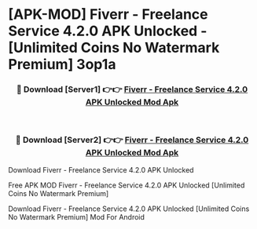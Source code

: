 # [APK-MOD] Fiverr - Freelance Service 4.2.0 APK Unlocked - [Unlimited Coins No Watermark Premium] 3op1a



<div align="center">
<h3>🔴 Download [Server1] 👉👉 <a href="https://momento.my/?title=Fiverr_-_Freelance_Service_4.2.0_APK_Unlocked">Fiverr - Freelance Service 4.2.0 APK Unlocked Mod Apk</a></h3><br>

<h3>🔴 Download [Server2] 👉👉 <a href="https://momento.my/?title=Fiverr_-_Freelance_Service_4.2.0_APK_Unlocked">Fiverr - Freelance Service 4.2.0 APK Unlocked Mod Apk</a></h3>
</div>



Download Fiverr - Freelance Service 4.2.0 APK Unlocked 

Free APK MOD Fiverr - Freelance Service 4.2.0 APK Unlocked [Unlimited Coins No Watermark Premium]

Download Fiverr - Freelance Service 4.2.0 APK Unlocked [Unlimited Coins No Watermark Premium] Mod For Android
